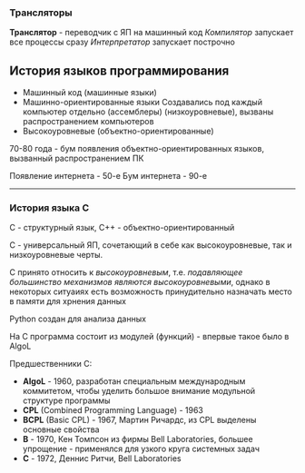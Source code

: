 ### Трансляторы
**Транслятор** - переводчик с ЯП на машинный код
*Компилятор* запускает все процессы сразу
*Интерпретатор* запускает построчно
## История языков программирования
- Машинный код (машинные языки)
- Машинно-ориентированные языки
	Создавались под каждый компьютер отдельно (ассемблеры) (низкоуровневые), вызваны распространением компьютеров
- Высокоуровневые (объектно-ориентированные)

70-80 года - бум появления объектно-ориентированных языков, вызванный распространением ПК

Появление интернета - 50-е
Бум интернета - 90-е
- - -
### История языка C
C - структурный язык, C++ - объектно-ориентированный

C - универсальный ЯП, сочетающий в себе как высокоуровневые, так и низкоуровневые черты.

C принято относить к *высокоуровневым*, т.е. *подавляющее большинство механизмов являются высокоуровневыми*, однако в некоторых ситуаиях есть возможность принудительно назначать место в памяти для хрнения данных

Python создан для анализа данных

На C программа состоит из модулей (функций) - впервые такое было в AlgoL

Предшественники C:
- **AlgoL** - 1960, разработан специальным международным коммитетом, чтобы уделить большое внимание модульной структуре программы
- **CPL** (Combined Programming Language) - 1963
- **BCPL** (Basic CPL) - 1967, Мартин Ричардс, из CPL выделены основные свойства
- **B** - 1970, Кен Томпсон из фирмы Bell Laboratories, большее упрощение - применялся для узкого круга системных задач
- **C** - 1972, Деннис Ритчи, Bell Laboratories
